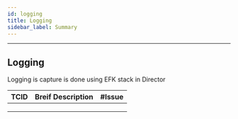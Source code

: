 ```yaml
---
id: logging
title: Logging
sidebar_label: Summary
---
```

------

## Logging

Logging is capture is done using EFK stack in Director


| TCID | Breif Description | #Issue |
| ---- | ----------------- | ------ |
|      |                   |        |
|      |                   |        |
|      |                   |        |


